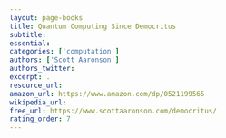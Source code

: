 ```yaml
---
layout: page-books
title: Quantum Computing Since Democritus
subtitle: 
essential: 
categories: ['computation']
authors: ['Scott Aaronson']
authors_twitter: 
excerpt: .
resource_url: 
amazon_url: https://www.amazon.com/dp/0521199565
wikipedia_url: 
free_url: https://www.scottaaronson.com/democritus/
rating_order: 7
---
```

